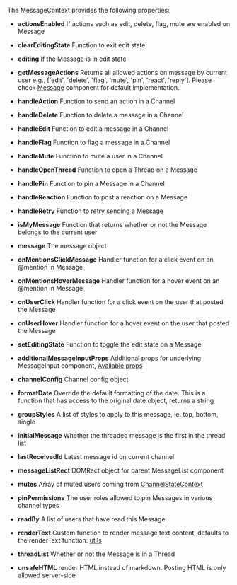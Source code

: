 The MessageContext provides the following properties:

- **actionsEnabled** If actions such as edit, delete, flag, mute are enabled on Message

- **clearEditingState** Function to exit edit state

- **editing** If the Message is in edit state

- **getMessageActions** Returns all allowed actions on message by current user e.g., ['edit', 'delete', 'flag', 'mute', 'pin', 'react', 'reply']. Please check [Message](https://github.com/GetStream/stream-chat-react/blob/master/src/components/Message.tsx) component for default implementation.

- **handleAction** Function to send an action in a Channel

- **handleDelete** Function to delete a message in a Channel

- **handleEdit** Function to edit a message in a Channel

- **handleFlag** Function to flag a message in a Channel

- **handleMute** Function to mute a user in a Channel

- **handleOpenThread** Function to open a Thread on a Message

- **handlePin** Function to pin a Message in a Channel

- **handleReaction** Function to post a reaction on a Message

- **handleRetry** Function to retry sending a Message

- **isMyMessage** Function that returns whether or not the Message belongs to the current user

- **message** The message object

- **onMentionsClickMessage** Handler function for a click event on an @mention in Message

- **onMentionsHoverMessage** Handler function for a hover event on an @mention in Message

- **onUserClick** Handler function for a click event on the user that posted the Message

- **onUserHover** Handler function for a hover event on the user that posted the Message

- **setEditingState** Function to toggle the edit state on a Message

- **additionalMessageInputProps** Additional props for underlying MessageInput component, [Available props](https://getstream.github.io/stream-chat-react/#messageinput)

- **channelConfig** Channel config object

- **formatDate** Override the default formatting of the date. This is a function that has access to the original date object, returns a string

- **groupStyles** A list of styles to apply to this message, ie. top, bottom, single

- **initialMessage** Whether the threaded message is the first in the thread list

- **lastReceivedId** Latest message id on current channel

- **messageListRect** DOMRect object for parent MessageList component

- **mutes** Array of muted users coming from [ChannelStateContext](https://getstream.github.io/stream-chat-react/#section-channelstatecontext)

- **pinPermissions** The user roles allowed to pin Messages in various channel types

- **readBy** A list of users that have read this Message

- **renderText** Custom function to render message text content, defaults to the renderText function: [utils](https://github.com/GetStream/stream-chat-react/blob/master/src/utils.ts)

- **threadList** Whether or not the Message is in a Thread

- **unsafeHTML** render HTML instead of markdown. Posting HTML is only allowed server-side
